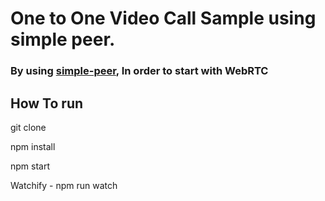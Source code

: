 # One to One Video Call Sample using simple peer.

### By using [simple-peer](https://github.com/feross/simple-peer), In order to start with WebRTC
## How To run
git clone 

npm install 

npm start

Watchify - npm run watch  
